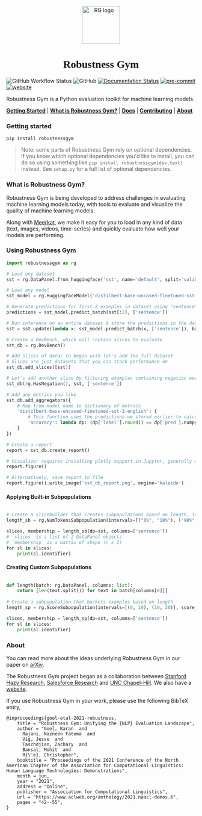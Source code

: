 <div align="center">
    <img src="docs/logo.png" height=100 alt="RG logo"/>
    <h1 style="font-family: 'IBM Plex Sans'">Robustness Gym</h1>
</div>

![GitHub Workflow Status](https://img.shields.io/github/workflow/status/robustness-gym/robustness-gym/CI)
![GitHub](https://img.shields.io/github/license/robustness-gym/robustness-gym)
[![Documentation Status](https://readthedocs.org/projects/robustnessgym/badge/?version=latest)](https://robustnessgym.readthedocs.io/en/latest/?badge=latest)
[![pre-commit](https://img.shields.io/badge/pre--commit-enabled-brightgreen?logo=pre-commit&logoColor=white)](https://github.com/pre-commit/pre-commit)
[![website](https://img.shields.io/badge/website-live-brightgreen)](https://robustnessgym.com)

[comment]: <> ([![codecov]&#40;https://codecov.io/gh/robustness-gym/robustness-gym/branch/main/graph/badge.svg?token=MOLQYUSYQU&#41;]&#40;https://codecov.io/gh/robustness-gym/robustness-gym&#41;)

Robustness Gym is a Python evaluation toolkit for machine learning models. 

[**Getting Started**](#getting-started)
| [**What is Robustness Gym?**](#what-is-robustness-gym)
| [**Docs**](https://robustnessgym.readthedocs.io/en/latest/index.html)
| [**Contributing**](CONTRIBUTING.md)
| [**About**](#about)


### Getting started
```
pip install robustnessgym
```
> Note: some parts of Robustness Gym rely on optional dependencies. 
> If you know which optional dependencies you'd like to install, 
> you can do so using something like `pip install robustnessgym[dev,text]` instead. 
> See `setup.py` for a full list of optional dependencies.

### What is Robustness Gym?
Robustness Gym is being developed to address challenges in evaluating machine 
learning models today, with tools to evaluate and visualize the quality of machine 
learning models. 

Along with [Meerkat](https://github.com/robustness-gym/mosaic), 
we make it easy for you to load in any kind of data 
(text, images, videos, time-series) and quickly evaluate how well your models are 
performing.

### Using Robustness Gym
```python
import robustnessgym as rg

# Load any dataset
sst = rg.DataPanel.from_huggingface('sst', name='default', split='validation')

# Load any model
sst_model = rg.HuggingfaceModel('distilbert-base-uncased-finetuned-sst-2-english', is_classifier=True)

# Generate predictions for first 2 examples in dataset using "sentence" column as input
predictions = sst_model.predict_batch(sst[:2], ['sentence'])

# Run inference on an entire dataset & store the predictions in the dataset
sst = sst.update(lambda x: sst_model.predict_batch(x, ['sentence']), batch_size=4, is_batched_fn=True, pbar=True)

# Create a DevBench, which will contain slices to evaluate
sst_db = rg.DevBench()

# Add slices of data; to begin with let's add the full dataset
# Slices are just datasets that you can track performance on
sst_db.add_slices([sst])

# Let's add another slice by filtering examples containing negation words
sst_db(rg.HasNegation(), sst, ['sentence'])

# Add any metrics you like
sst_db.add_aggregators({
    # Map from model name to dictionary of metrics
    'distilbert-base-uncased-finetuned-sst-2-english': {
        # This function uses the predictions we stored earlier to calculate accuracy
        'accuracy': lambda dp: (dp['label'].round() == dp['pred'].numpy()).mean()
    }
})

# Create a report
report = sst_db.create_report()

# Visualize: requires installing plotly support in Jupyter, generally works better in Jupyter notebooks (rather than Jupyter Lab)
report.figure()

# Alternatively, save report to file
report.figure().write_image('sst_db_report.png', engine='kaleido')

```

#### Applying Built-in Subpopulations
```python

# Create a slicebuilder that creates subpopulations based on length, in this case the bottom and top 10 percentile.
length_sb = rg.NumTokensSubpopulation(intervals=[("0%", "10%"), ("90%", "100%")])

slices, membership = length_sb(dp=sst, columns=['sentence'])
# `slices` is a list of 2 DataPanel objects
# `membership` is a matrix of shape (n x 2)
for sl in slices:
    print(sl.identifier)
```

#### Creating Custom Subpopulations
```python

def length(batch: rg.DataPanel, columns: list):
    return [len(text.split()) for text in batch[columns[0]]]
    
# Create a subpopulation that buckets examples based on length
length_sp = rg.ScoreSubpopulation(intervals=[(0, 10), (10, 20)], score_fn=length)

slices, membership = length_sp(dp=sst, columns=['sentence'])
for sl in slices:
    print(sl.identifier)
```


### About
 You can read more about the ideas underlying Robustness Gym in our 
paper on [arXiv](https://arxiv.org/pdf/2101.04840.pdf).

The Robustness Gym project began as a collaboration between [Stanford Hazy
 Research](https://hazyresearch.stanford.edu), [Salesforce Research](https://einstein.ai
 ) and [UNC Chapel-Hill](http://murgelab.cs.unc.edu/). We also have a
   [website](https://robustnessgym.com).

If you use Robustness Gym in your work, please use the following BibTeX entry,
```
@inproceedings{goel-etal-2021-robustness,
    title = "Robustness Gym: Unifying the {NLP} Evaluation Landscape",
    author = "Goel, Karan  and
      Rajani, Nazneen Fatema  and
      Vig, Jesse  and
      Taschdjian, Zachary  and
      Bansal, Mohit  and
      R{\'e}, Christopher",
    booktitle = "Proceedings of the 2021 Conference of the North American Chapter of the Association for Computational Linguistics: Human Language Technologies: Demonstrations",
    month = jun,
    year = "2021",
    address = "Online",
    publisher = "Association for Computational Linguistics",
    url = "https://www.aclweb.org/anthology/2021.naacl-demos.6",
    pages = "42--55",
}
```

